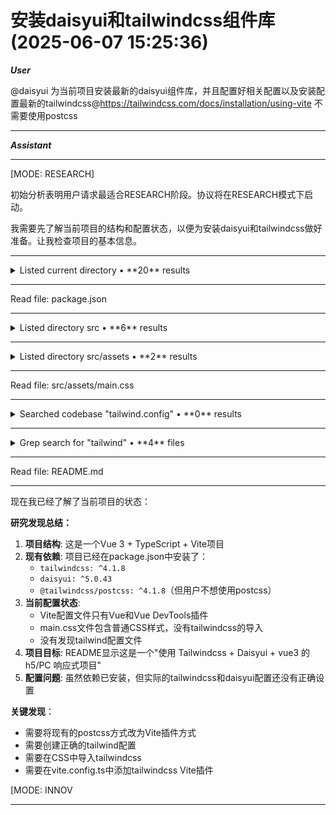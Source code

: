 <!-- Generated by SpecStory -->

# 安装daisyui和tailwindcss组件库 (2025-06-07 15:25:36)

_**User**_

@daisyui 为当前项目安装最新的daisyui组件库，并且配置好相关配置以及安装配置最新的tailwindcss@https://tailwindcss.com/docs/installation/using-vite 不需要使用postcss

---

_**Assistant**_



---

[MODE: RESEARCH]

初始分析表明用户请求最适合RESEARCH阶段。协议将在RESEARCH模式下启动。

我需要先了解当前项目的结构和配置状态，以便为安装daisyui和tailwindcss做好准备。让我检查项目的基本信息。

---

<details>
            <summary>Listed current directory • **20** results</summary>
        
| Name |
|-------|
| 📁 `dist` |
| 📁 `node_modules` |
| 📄 `package.json` |
| 📄 `pnpm-lock.yaml` |
| 📁 `.cursor` |
| 📄 `biome.json` |
| 📁 `.specstory` |
| 📄 `.node-version` |
| 📄 `.cursorindexingignore` |
| 📄 `README.md` |
| 📄 `index.html` |
| 📁 `src` |
| 📄 `vite.config.ts` |
| 📄 `tsconfig.app.json` |
| 📄 `tsconfig.json` |
| 📄 `tsconfig.node.json` |
| 📄 `env.d.ts` |
| 📁 `public` |
| 📄 `.gitignore` |
| 📁 `.vscode` |

</details>

---

Read file: package.json

---

<details>
            <summary>Listed directory src • **6** results</summary>
        
| Name |
|-------|
| 📄 `App.vue` |
| 📁 `assets` |
| 📁 `views` |
| 📁 `components` |
| 📄 `main.ts` |
| 📁 `router` |

</details>

---

<details>
            <summary>Listed directory src/assets • **2** results</summary>
        
| Name |
|-------|
| 📄 `main.css` |
| 📄 `logo.svg` |

</details>

---

Read file: src/assets/main.css

---

<details>
            <summary>Searched codebase "tailwind.config" • **0** results</summary>
        
No results found
</details>

---

<details>
            <summary>Grep search for "tailwind" • **4** files</summary>
        
| File | Line | Match |
|------|------|-------|
| `file:///Users/luo/Desktop/code/an-template/vue-mvp/package.json` | L18 | `"@tailwindcss/postcss": "^4.1.8",` |
| `file:///Users/luo/Desktop/code/an-template/vue-mvp/package.json` | L26 | `"tailwindcss": "^4.1.8",` |
| `file:///Users/luo/Desktop/code/an-template/vue-mvp/README.md` | L2 | `使用 Tailwindcss + Daisyui + vue3 的 h5/PC 响应式项目` |
| `file:///Users/luo/Desktop/code/an-template/vue-mvp/README.md` | L28 | `- tailwindcss` |
| `file:///Users/luo/Desktop/code/an-template/vue-mvp/.specstory/history/2025-06-07_07-25-untitled.md` | L6 | `@daisyui 为当前项目安装最新的daisyui组件库，并且配置好相关配置以及安装配置最新的tailwindcss` |
| `file:///Users/luo/Desktop/code/an-template/vue-mvp/.specstory/history/2025-06-07_07-25-untitled.md` | L18 | `初始分析表明用户请求涉及安装和配置DaisyUI组件库以及TailwindCSS，这需要对当前Vue项目进行深入了解。协议将在RESEARCH模式下启动。` |
| `file:///Users/luo/Desktop/code/an-template/vue-mvp/.specstory/history/2025-06-07_07-25-untitled.md` | L20 | `我需要首先了解当前项目的结构和配置状态，以确保正确安装和配置DaisyUI和TailwindCSS。` |
| `file:///Users/luo/Desktop/code/an-template/vue-mvp/pnpm-lock.yaml` | L18 | `'@tailwindcss/postcss':` |
| `file:///Users/luo/Desktop/code/an-template/vue-mvp/pnpm-lock.yaml` | L42 | `tailwindcss:` |
| `file:///Users/luo/Desktop/code/an-template/vue-mvp/pnpm-lock.yaml` | L919 | `/@tailwindcss/node@4.1.8:` |
| `file:///Users/luo/Desktop/code/an-template/vue-mvp/pnpm-lock.yaml` | L928 | `tailwindcss: 4.1.8` |
| `file:///Users/luo/Desktop/code/an-template/vue-mvp/pnpm-lock.yaml` | L931 | `/@tailwindcss/oxide-android-arm64@4.1.8:` |
| `file:///Users/luo/Desktop/code/an-template/vue-mvp/pnpm-lock.yaml` | L940 | `/@tailwindcss/oxide-darwin-arm64@4.1.8:` |
| `file:///Users/luo/Desktop/code/an-template/vue-mvp/pnpm-lock.yaml` | L949 | `/@tailwindcss/oxide-darwin-x64@4.1.8:` |
| `file:///Users/luo/Desktop/code/an-template/vue-mvp/pnpm-lock.yaml` | L958 | `/@tailwindcss/oxide-freebsd-x64@4.1.8:` |
| `file:///Users/luo/Desktop/code/an-template/vue-mvp/pnpm-lock.yaml` | L967 | `/@tailwindcss/oxide-linux-arm-gnueabihf@4.1.8:` |
| `file:///Users/luo/Desktop/code/an-template/vue-mvp/pnpm-lock.yaml` | L976 | `/@tailwindcss/oxide-linux-arm64-gnu@4.1.8:` |
| `file:///Users/luo/Desktop/code/an-template/vue-mvp/pnpm-lock.yaml` | L986 | `/@tailwindcss/oxide-linux-arm64-musl@4.1.8:` |
| `file:///Users/luo/Desktop/code/an-template/vue-mvp/pnpm-lock.yaml` | L996 | `/@tailwindcss/oxide-linux-x64-gnu@4.1.8:` |
| `file:///Users/luo/Desktop/code/an-template/vue-mvp/pnpm-lock.yaml` | L1006 | `/@tailwindcss/oxide-linux-x64-musl@4.1.8:` |
| `file:///Users/luo/Desktop/code/an-template/vue-mvp/pnpm-lock.yaml` | L1016 | `/@tailwindcss/oxide-wasm32-wasi@4.1.8:` |
| `file:///Users/luo/Desktop/code/an-template/vue-mvp/pnpm-lock.yaml` | L1031 | `/@tailwindcss/oxide-win32-arm64-msvc@4.1.8:` |
| `file:///Users/luo/Desktop/code/an-template/vue-mvp/pnpm-lock.yaml` | L1040 | `/@tailwindcss/oxide-win32-x64-msvc@4.1.8:` |
| `file:///Users/luo/Desktop/code/an-template/vue-mvp/pnpm-lock.yaml` | L1049 | `/@tailwindcss/oxide@4.1.8:` |
| `file:///Users/luo/Desktop/code/an-template/vue-mvp/pnpm-lock.yaml` | L1057 | `'@tailwindcss/oxide-android-arm64': 4.1.8` |
| `file:///Users/luo/Desktop/code/an-template/vue-mvp/pnpm-lock.yaml` | L1058 | `'@tailwindcss/oxide-darwin-arm64': 4.1.8` |
| `file:///Users/luo/Desktop/code/an-template/vue-mvp/pnpm-lock.yaml` | L1059 | `'@tailwindcss/oxide-darwin-x64': 4.1.8` |
| `file:///Users/luo/Desktop/code/an-template/vue-mvp/pnpm-lock.yaml` | L1060 | `'@tailwindcss/oxide-freebsd-x64': 4.1.8` |
| `file:///Users/luo/Desktop/code/an-template/vue-mvp/pnpm-lock.yaml` | L1061 | `'@tailwindcss/oxide-linux-arm-gnueabihf': 4.1.8` |
| `file:///Users/luo/Desktop/code/an-template/vue-mvp/pnpm-lock.yaml` | L1062 | `'@tailwindcss/oxide-linux-arm64-gnu': 4.1.8` |
| `file:///Users/luo/Desktop/code/an-template/vue-mvp/pnpm-lock.yaml` | L1063 | `'@tailwindcss/oxide-linux-arm64-musl': 4.1.8` |
| `file:///Users/luo/Desktop/code/an-template/vue-mvp/pnpm-lock.yaml` | L1064 | `'@tailwindcss/oxide-linux-x64-gnu': 4.1.8` |
| `file:///Users/luo/Desktop/code/an-template/vue-mvp/pnpm-lock.yaml` | L1065 | `'@tailwindcss/oxide-linux-x64-musl': 4.1.8` |
| `file:///Users/luo/Desktop/code/an-template/vue-mvp/pnpm-lock.yaml` | L1066 | `'@tailwindcss/oxide-wasm32-wasi': 4.1.8` |
| `file:///Users/luo/Desktop/code/an-template/vue-mvp/pnpm-lock.yaml` | L1067 | `'@tailwindcss/oxide-win32-arm64-msvc': 4.1.8` |
| `file:///Users/luo/Desktop/code/an-template/vue-mvp/pnpm-lock.yaml` | L1068 | `'@tailwindcss/oxide-win32-x64-msvc': 4.1.8` |
| `file:///Users/luo/Desktop/code/an-template/vue-mvp/pnpm-lock.yaml` | L1071 | `/@tailwindcss/postcss@4.1.8:` |
| `file:///Users/luo/Desktop/code/an-template/vue-mvp/pnpm-lock.yaml` | L1075 | `'@tailwindcss/node': 4.1.8` |
| `file:///Users/luo/Desktop/code/an-template/vue-mvp/pnpm-lock.yaml` | L1076 | `'@tailwindcss/oxide': 4.1.8` |
| `file:///Users/luo/Desktop/code/an-template/vue-mvp/pnpm-lock.yaml` | L1078 | `tailwindcss: 4.1.8` |
| `file:///Users/luo/Desktop/code/an-template/vue-mvp/pnpm-lock.yaml` | L2079 | `/tailwindcss@4.1.8:` |

</details>

---

Read file: README.md

---

现在我已经了解了当前项目的状态：

**研究发现总结：**

1. **项目结构**: 这是一个Vue 3 + TypeScript + Vite项目
2. **现有依赖**: 项目已经在package.json中安装了：
   - `tailwindcss: ^4.1.8`
   - `daisyui: ^5.0.43`
   - `@tailwindcss/postcss: ^4.1.8`（但用户不想使用postcss）
3. **当前配置状态**: 
   - Vite配置文件只有Vue和Vue DevTools插件
   - main.css文件包含普通CSS样式，没有tailwindcss的导入
   - 没有发现tailwind配置文件
4. **项目目标**: README显示这是一个"使用 Tailwindcss + Daisyui + vue3 的 h5/PC 响应式项目"
5. **配置问题**: 虽然依赖已安装，但实际的tailwindcss和daisyui配置还没有正确设置

**关键发现**：
- 需要将现有的postcss方式改为Vite插件方式
- 需要创建正确的tailwind配置
- 需要在CSS中导入tailwindcss
- 需要在vite.config.ts中添加tailwindcss Vite插件

[MODE: INNOV

---

